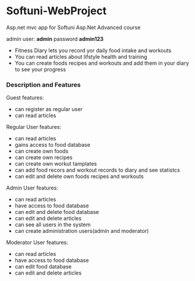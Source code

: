 # Softuni-WebProject
Asp.net mvc app for Softuni Asp.Net Advanced course

admin user: **admin** password **admin123**

* Fitness Diary lets you record yor daily food intake and workouts
* You can read articles about lifstyle health and training
* You can create foods recipes and workouts and add them in your diary to see your progress 

### **Description and Features**
Guest features:
  * can register as regular user
  * can read articles
  
Regular User features:
  * can read articles
  * gains access to food database
  * can create own foods
  * can create own recipes
  * can create own workut tamplates
  * can add food recors and workout records to diary and see statistcs
  * can edit and delete own foods recipes and workouts

Admin User features:
  * can read articles
  * have access to food database
  * can edit and delete food database
  * can edit and delete articles
  * can see all users in the system
  * can create administration users(admin and moderator)

Moderator User features:
  * can read articles
  * have access to food database
  * can edit food database
  * can edit and delete articles
